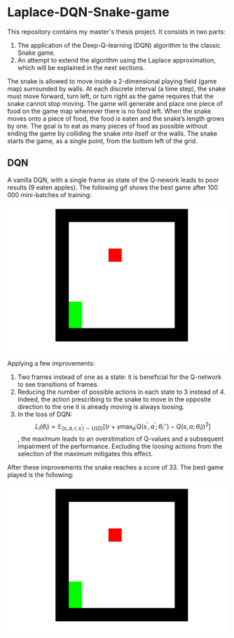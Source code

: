 # Laplace-DQN-Snake-game
This repository contains my master's thesis project. It consists in two parts:
1. The application of the Deep-Q-learning (DQN) algorithm to the classic Snake game.
2. An attempt to extend the algorithm using the Laplace approximation, which will be explained in the next sections.
   
The snake is allowed to move inside a 2-dimensional playing field (game map) surrounded by walls. At each discrete interval (a time step), the snake must move forward, turn left, or turn right as the game requires that the snake cannot stop moving. 
The game will generate and place one piece of food on the game map whenever there is no food left. When the snake moves onto a piece of food, the food is eaten and the snake’s length grows by one.
The goal is to eat as many pieces of food as possible without ending the game by colliding the snake into itself or the walls.
The snake starts the game, as a single point, from the bottom left of the grid.

## DQN
A vanilla DQN, with a single frame as state of the Q-nework leads to poor results (9 eaten apples). The following gif shows the best game after 100 000 mini-batches of training:

![Vanilla DQN, best game](trainer_gifs/very_long_training1.gif)

Applying a few improvements:
1. Two frames instead of one as a state: it is beneficial for the Q-network to see transitions of frames.
2. Reducing the number of possible actions in each state to 3 instead of 4. Indeed, the action prescribing to the snake to move in the opposite direction to the one it is already moving is always loosing. 
3. In the loss of DQN: $$ L_{i}(\theta_{i})=\mathbb{E}_{(s,a,r,s^{\prime})\sim\mathrm{U}(D)}\left[\left(r+\gamma\operatorname*{max}_{a^{\prime}}Q(s^{\prime},a^{\prime};\theta_{i}^{-})-Q(s,a;\theta_{i})\right)^{2}\right]$$, the maximum leads to an overstimation of Q-values and a subsequent impairment of the performance. Excluding the loosing actions from the selection of the maximum mitigates this effect.

After these improvements the snake reaches a score of 33. The best game played is the following:

![Improved DQN, best game](trainer_gifs/very_long_double_training3.gif)


